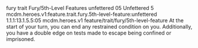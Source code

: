 <ability>
  <metadata>
    <class>fury</class>
    <feature_type>trait</feature_type>
    <file_dpath>Fury/5th-Level Features</file_dpath>
    <item_id>unfettered</item_id>
    <item_index>05</item_index>
    <item_name>Unfettered</item_name>
    <level>5</level>
    <scc>mcdm.heroes.v1:feature.trait.fury.5th-level-feature:unfettered</scc>
    <scdc>1.1.1:13.1.5.5:05</scdc>
    <source>mcdm.heroes.v1</source>
    <type>feature/trait/fury/5th-level-feature</type>
  </metadata>
  <effects>
    <effect type="mundane">At the start of your turn, you can end any restrained condition on you. Additionally, you have a double edge on tests made to escape being confined or imprisoned.</effect>
  </effects>
</ability>
